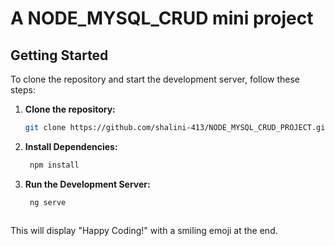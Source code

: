 # A NODE_MYSQL_CRUD mini project

## Getting Started

To clone the repository and start the development server, follow these steps:

1. **Clone the repository:**
   ```bash
   git clone https://github.com/shalini-413/NODE_MYSQL_CRUD_PROJECT.git

2. **Install Dependencies:**
   ```bash
    npm install

3. **Run the Development Server:**
   ```bash
    ng serve



This will display "Happy Coding!" with a smiling emoji at the end.

